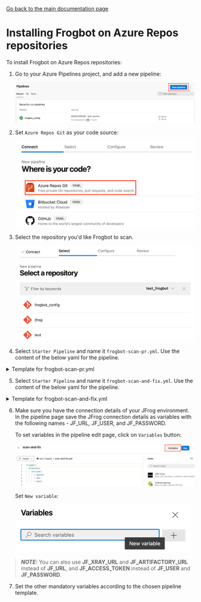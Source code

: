 [Go back to the main documentation page](../README.md)

# Installing Frogbot on Azure Repos repositories

To install Frogbot on Azure Repos repositories:

1. Go to your Azure Pipelines project, and add a new pipeline:

   ![azure-new-pipeline.png](../images/azure-new-pipeline.png)


2. Set `Azure Repos Git` as your code source:

   ![azure-set-code-source.png.png](../images/azure-set-code-source.png)


3. Select the repository you'd like Frogbot to scan.

   ![azure-select-repo-to-test.png](../images/azure-select-repo-to-test.png)


4. Select `Starter Pipeline` and name it `frogbot-scan-pr.yml`. Use the content of the below yaml for the pipeline.

<details>
  <summary>Template for frogbot-scan-pr.yml</summary>

```yml
# Select on which branches to trigger the pipeline
trigger:
   branches:
      include:
         - master
         - dev
         - main

pool:
   vmImage: ubuntu-latest

jobs:
   - job:
     condition: and(succeeded(), eq(variables['Build.Reason'], 'PullRequest'))
     displayName: "Frogbot Scan Pull Request"
     steps:
        - task: CmdLine@2
          displayName: 'Download and Run Frogbot'
          env:
             # [Mandatory]
             # Azure Repos personal access token with Code -> Read & Write permissions
             JF_GIT_TOKEN: $(USER_TOKEN)

             # [Mandatory only for projects which use npm, yarn 2, NuGet and .NET to download their dependencies]
             # The command that installs the project dependencies (e.g "npm i", "nuget restore" or "dotnet restore")
             JF_INSTALL_DEPS_CMD: ""

             # [Mandatory]
             # JFrog platform URL (This functionality requires version 3.29.0 or above of Xray)
             JF_URL: $(JF_URL)

             # [Mandatory if JF_ACCESS_TOKEN is not provided]
             # JFrog user and password with 'read' permissions for Xray
             JF_USER: $(JF_USER)
             JF_PASSWORD: $(JF_PASSWORD)

             # [Mandatory if JF_USER and JF_PASSWORD are not provided]
             # JFrog access token with 'read' permissions for Xray
             # JF_ACCESS_TOKEN: $(JF_ACCESS_TOKEN)

             # [Optional, default: "."]
             # Relative path to the project in the git repository
             # JF_WORKING_DIR: path/to/project/dir

             # [Optional]
             # Xray Watches. Learn more about them here: https://www.jfrog.com/confluence/display/JFROG/Configuring+Xray+Watches
             # JF_WATCHES: <watch-1>,<watch-2>...<watch-n>

             # [Optional]
             # JFrog project. Learn more about it here: https://www.jfrog.com/confluence/display/JFROG/Projects
             # JF_PROJECT: <project-key>

             # [Optional, default: "FALSE"]
             # Displays all existing vulnerabilities, including the ones that were added by the pull request.
             # JF_INCLUDE_ALL_VULNERABILITIES: "TRUE"

             # [Optional, default: "TRUE"]
             # Fails the Frogbot task if any security issue is found.
             # JF_FAIL: "FALSE"

             # Predefined Azure Pipelines variables. There's no need to set them.
             JF_GIT_PULL_REQUEST_ID: $(System.PullRequest.PullRequestId)
             JF_GIT_PROJECT: $(System.TeamProject)
             JF_GIT_REPO: $(Build.Repository.Name)
             JF_GIT_API_ENDPOINT: $(System.CollectionUri)
             JF_GIT_BASE_BRANCH: $(System.PullRequest.TargetBranch)
             JF_GIT_OWNER: $(System.TeamProject)
             JF_GIT_PROVIDER: 'azureRepos'

          inputs:
             script: |
                curl -fLg "https://releases.jfrog.io/artifactory/frogbot/v2/[RELEASE]/getFrogbot.sh" | sh
                ./frogbot spr
```

</details>

5. Select `Starter Pipeline` and name it `frogbot-scan-and-fix.yml`. Use the content of the below yaml for the pipeline.

<details>
  <summary>Template for frogbot-scan-and-fix.yml</summary>

```yaml
# Select on which branches to trigger the pipeline
trigger:
   branches:
      include:
         - master
         - dev
         - main

pr: none

pool:
   vmImage: ubuntu-latest

jobs:
   - job:
     displayName: "Frogbot Scan and Fix"
     condition: and(succeeded(), eq(variables['Build.Reason'], 'IndividualCI'))
     steps:
        - task: CmdLine@2
          displayName: 'Download and Run Frogbot'
          env:
             # [Mandatory]
             # Azure Repos personal access token with Code -> Read & Write permissions
             JF_GIT_TOKEN: $(USER_TOKEN)

             # [Mandatory only for projects which use npm, yarn 2, NuGet and .NET to download their dependencies]
             # The command that installs the project dependencies (e.g "npm i", "nuget restore" or "dotnet restore")
             JF_INSTALL_DEPS_CMD: ""

             # [Mandatory]
             # JFrog platform URL (This functionality requires version 3.29.0 or above of Xray)
             JF_URL: $(JF_URL)

             # [Mandatory if JF_ACCESS_TOKEN is not provided]
             # JFrog user and password with 'read' permissions for Xray
             JF_USER: $(JF_USER)
             JF_PASSWORD: $(JF_PASSWORD)

             # [Mandatory if JF_USER and JF_PASSWORD are not provided]
             # JFrog access token with 'read' permissions for Xray
             # JF_ACCESS_TOKEN: $(JF_ACCESS_TOKEN)

             # [Optional, default: "."]
             # Relative path to the project in the git repository
             # JF_WORKING_DIR: path/to/project/dir

             # [Optional]
             # Xray Watches. Learn more about them here: https://www.jfrog.com/confluence/display/JFROG/Configuring+Xray+Watches
             # JF_WATCHES: <watch-1>,<watch-2>...<watch-n>

             # [Optional]
             # JFrog project. Learn more about it here: https://www.jfrog.com/confluence/display/JFROG/Projects
             # JF_PROJECT: <project-key>

             # [Optional, default: "FALSE"]
             # Displays all existing vulnerabilities, including the ones that were added by the pull request.
             # JF_INCLUDE_ALL_VULNERABILITIES: "TRUE"

             # [Optional, default: "TRUE"]
             # Fails the Frogbot task if any security issue is found.
             # JF_FAIL: "FALSE"

             # Predefined Azure Pipelines variables. There's no need to set them.
             JF_GIT_PROJECT: $(System.TeamProject)
             JF_GIT_REPO: $(Build.Repository.Name)
             JF_GIT_API_ENDPOINT: $(System.CollectionUri)
             JF_GIT_BASE_BRANCH: $(Build.SourceBranchName)
             JF_GIT_OWNER: $(System.TeamProject)
             JF_GIT_PROVIDER: 'azureRepos'

          inputs:
             script: |
                curl -fLg "https://releases.jfrog.io/artifactory/frogbot/v2/[RELEASE]/getFrogbot.sh" | sh
                ./frogbot cfpr
```

</details>

6. Make sure you have the connection details of your JFrog environment. In the pipeline page save the JFrog connection details as variables with the following names - JF_URL, JF_USER, and JF_PASSWORD.

   To set variables in the pipeline edit page, click on `Variables` button:

   ![variables_button.png](../images/azure-variables-button.png)

   Set `New variable`:

   ![img_1.png](../images/azure-new-variable.png)

> **_NOTE:_** You can also use **JF_XRAY_URL** and **JF_ARTIFACTORY_URL** instead of **JF_URL**, and **JF_ACCESS_TOKEN**
> instead of **JF_USER** and **JF_PASSWORD**.

7. Set the other mandatory variables according to the chosen pipeline template.
